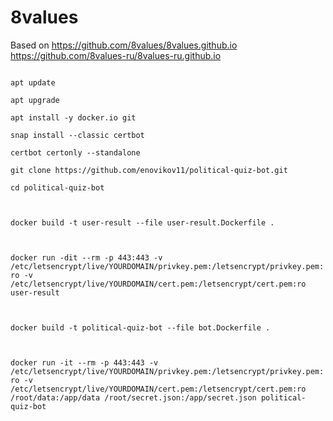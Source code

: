 # 8values
Based on https://github.com/8values/8values.github.io https://github.com/8values-ru/8values-ru.github.io

<code>
apt update<br/>
apt upgrade<br/>
apt install -y docker.io git<br/>
snap install --classic certbot<br/>
certbot certonly --standalone<br/>
git clone https://github.com/enovikov11/political-quiz-bot.git<br/>
cd political-quiz-bot<br/>
<br/>
docker build -t user-result --file user-result.Dockerfile .<br/>
<br/>
docker run -dit --rm -p 443:443 -v /etc/letsencrypt/live/YOURDOMAIN/privkey.pem:/letsencrypt/privkey.pem:ro -v /etc/letsencrypt/live/YOURDOMAIN/cert.pem:/letsencrypt/cert.pem:ro user-result<br/>
<br/>
docker build -t political-quiz-bot --file bot.Dockerfile .<br/>
<br/>
docker run -it --rm -p 443:443 -v /etc/letsencrypt/live/YOURDOMAIN/privkey.pem:/letsencrypt/privkey.pem:ro -v /etc/letsencrypt/live/YOURDOMAIN/cert.pem:/letsencrypt/cert.pem:ro /root/data:/app/data /root/secret.json:/app/secret.json political-quiz-bot<br/>
</code>




